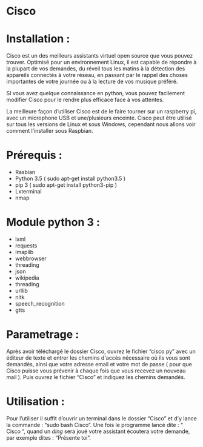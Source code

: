 

# Cisco


# Installation : 

Cisco est un des meilleurs assistants virtuel open source que vous pouvez trouver. Optimisé pour un environnement Linux, il est capable de répondre à la plupart de vos demandes, du réveil tous les matins à la détection des appareils connectés à votre réseau, en passant par le rappel des choses importantes de votre journée ou à la lecture de vos musique préféré.

SI vous avez quelque connaissance en python, vous pouvez facilement modifier Cisco pour le rendre plus efficace face à vos attentes.

La meilleure façon d’utiliser Cisco est de le faire tourner sur un raspberry pi, avec un microphone USB et une/plusieurs enceinte.
Cisco peut être utilisé sur tous les versions de Linux et sous Windows, cependant nous allons voir comment l’installer sous Raspbian.

# Prérequis : 

- Rasbian
- Python 3.5  ( sudo apt-get install python3.5 )
- pip 3 ( sudo apt-get install python3-pip )
- Lxterminal
 - nmap
# Module python 3 : 

- lxml
- requests
- imaplib
- webbrowser
- threading
- json
- wikipedia
- threading
- urllib
- nltk
- speech_recognition
- gtts

# Parametrage : 

Après avoir téléchargé le dossier Cisco, ouvrez le fichier “cisco py” avec un éditeur de texte et entrer les chemins d'accès nécessaire où ils vous sont demandés, ainsi que votre adresse email et votre mot de passe ( pour que Cisco puisse vous prévenir à chaque fois que vous recevez un nouveau mail ). Puis ouvrez le fichier “Cisco” et indiquez les chemins demandés.

# Utilisation :

Pour l’utiliser il suffit d’ouvrir un terminal dans le dossier “Cisco” et d’y lance la commande : “sudo bash Cisco”. Une fois le programme lancé dite : “ Cisco “, quand un *ding* sera joué votre assistant écoutera votre demande, par exemple dites : “Présente toi”.


